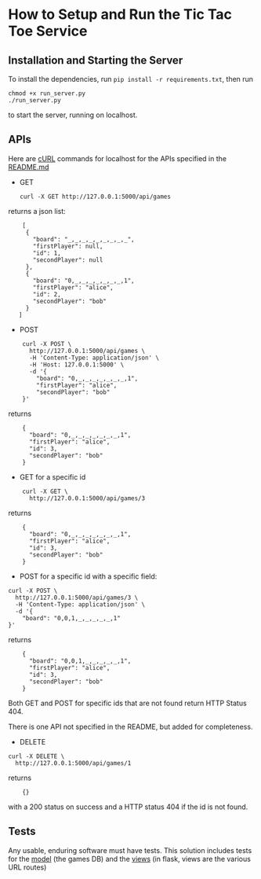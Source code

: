 # How to Setup and Run the Tic Tac Toe Service

## Installation and Starting the Server
To install the dependencies, run 
`pip install -r requirements.txt`, 
then run
```buildoutcfg
chmod +x run_server.py
./run_server.py
```
to start the server, running on localhost.

## APIs
Here are [cURL](https://curl.haxx.se/) commands for localhost for the APIs specified in the [README.md](README.md)
* GET

    `curl -X GET http://127.0.0.1:5000/api/games`
 
 returns a json list:
 ```
     [
      {
        "board": "_,_,_,_,_,_,_,_,_",
        "firstPlayer": null,
        "id": 1,
        "secondPlayer": null
      },
      {
        "board": "0,_,_,_,_,_,_,_,1",
        "firstPlayer": "alice",
        "id": 2,
        "secondPlayer": "bob"
      }
    ]

```
 
* POST 
```
    curl -X POST \
      http://127.0.0.1:5000/api/games \
      -H 'Content-Type: application/json' \
      -H 'Host: 127.0.0.1:5000' \
      -d '{
        "board": "0,_,_,_,_,_,_,_,1",
        "firstPlayer": "alice",
        "secondPlayer": "bob"
    }'
```

   returns
    
```
    {
      "board": "0,_,_,_,_,_,_,_,1", 
      "firstPlayer": "alice", 
      "id": 3, 
      "secondPlayer": "bob"
    }
```

* GET for a specific id
```
    curl -X GET \
      http://127.0.0.1:5000/api/games/3
```
returns
```
    {
      "board": "0,_,_,_,_,_,_,_,1", 
      "firstPlayer": "alice", 
      "id": 3, 
      "secondPlayer": "bob"
    }
```

* POST for a specific id with a specific field:
```
curl -X POST \
  http://127.0.0.1:5000/api/games/3 \
  -H 'Content-Type: application/json' \
  -d '{
    "board": "0,0,1,_,_,_,_,_,1"
}'
```

returns

```
    {
      "board": "0,0,1,_,_,_,_,_,1", 
      "firstPlayer": "alice", 
      "id": 3, 
      "secondPlayer": "bob"
    }

```

Both GET and POST for specific ids that are not found return HTTP Status 404.

There is one API not specified in the README, but added for completeness.

* DELETE
```
curl -X DELETE \
  http://127.0.0.1:5000/api/games/1
```
returns
```
    {}
```
with a 200 status on success and a HTTP status 404 if the id is not found.

## Tests
Any usable, enduring software must have tests. This solution includes tests for the [model](./tictactoe/test_models.py) (the games DB) and the [views](./tictactoe/test_views.py) (in flask, views are the various URL routes)
